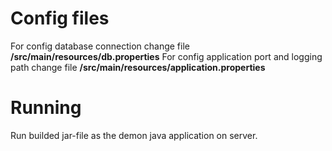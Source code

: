 # Config files
For config database connection change file **/src/main/resources/db.properties**
For config application port and logging path change file **/src/main/resources/application.properties**

# Running
Run builded jar-file as the demon java application on server.
